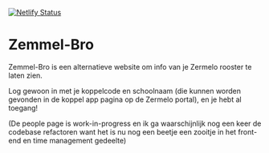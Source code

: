 [![Netlify Status](https://api.netlify.com/api/v1/badges/96d6d5a5-2f52-4ed1-ae94-0f42d35e48ec/deploy-status)](https://zemmel.viriv.xyz)
# Zemmel-Bro
Zemmel-Bro is een alternatieve website om info van je Zermelo rooster te laten zien.

Log gewoon in met je koppelcode en schoolnaam (die kunnen worden gevonden in de koppel app pagina op de Zermelo portal), en je hebt al toegang!

(De people page is work-in-progress en ik ga waarschijnlijk nog een keer de codebase refactoren want het is nu nog een beetje een zooitje in het front-end en time management gedeelte)
